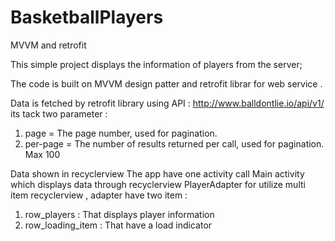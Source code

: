 # BasketballPlayers
MVVM and retrofit

This simple project displays the information of players from the server;

The code is built on MVVM design patter and retrofit librar for web service .

Data is fetched by retrofit library using API : http://www.balldontlie.io/api/v1/
its tack two parameter : 
1. page  = The page number, used for pagination.
2. per-page = The number of results returned per call, used for pagination. Max 100

Data shown in recyclerview 
The app have one activity call Main activity which displays data through recyclerview 
PlayerAdapter for utilize multi item recyclerview , adapter have two item :
1. row_players : That displays player information 
2. row_loading_item : That have a load indicator  
